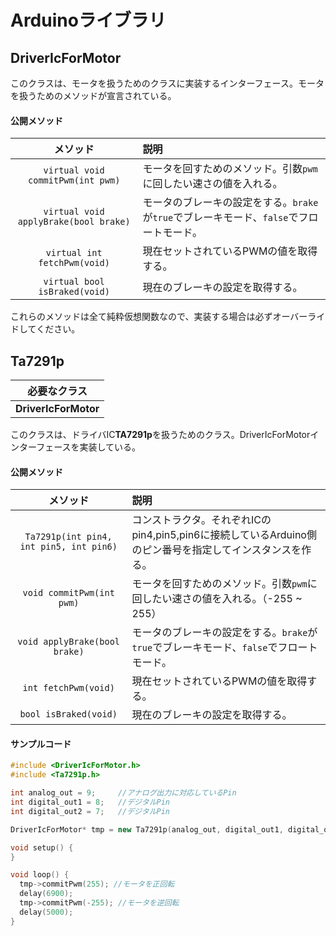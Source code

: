 # Arduinoライブラリ

## DriverIcForMotor
このクラスは、モータを扱うためのクラスに実装するインターフェース。モータを扱うためのメソッドが宣言されている。  

#### 公開メソッド
|メソッド|説明|
|:----:|:---|
|`virtual void commitPwm(int pwm)`|モータを回すためのメソッド。引数`pwm`に回したい速さの値を入れる。|
|`virtual void applyBrake(bool brake)`|モータのブレーキの設定をする。`brake`が`true`でブレーキモード、`false`でフロートモード。|
|`virtual int fetchPwm(void)`|現在セットされているPWMの値を取得する。|
|`virtual bool isBraked(void)`|現在のブレーキの設定を取得する。|

これらのメソッドは全て純粋仮想関数なので、実装する場合は必ずオーバーライドしてください。

## Ta7291p
|必要なクラス|
|:-:|
|**DriverIcForMotor**|
このクラスは、ドライバIC**TA7291p**を扱うためのクラス。DriverIcForMotorインターフェースを実装している。


#### 公開メソッド
|メソッド|説明|
|:----:|:---|
|`Ta7291p(int pin4, int pin5, int pin6)`|コンストラクタ。それぞれICのpin4,pin5,pin6に接続しているArduino側のピン番号を指定してインスタンスを作る。|
|`void commitPwm(int pwm)`|モータを回すためのメソッド。引数`pwm`に回したい速さの値を入れる。（-255 ~ 255）|
|`void applyBrake(bool brake)`|モータのブレーキの設定をする。`brake`が`true`でブレーキモード、`false`でフロートモード。|
|`int fetchPwm(void)`|現在セットされているPWMの値を取得する。|
|`bool isBraked(void)`|現在のブレーキの設定を取得する。|

#### サンプルコード
~~~c++
#include <DriverIcForMotor.h>
#include <Ta7291p.h>

int analog_out = 9;		//アナログ出力に対応しているPin
int digital_out1 = 8;	//デジタルPin
int digital_out2 = 7;	//デジタルPin

DriverIcForMotor* tmp = new Ta7291p(analog_out, digital_out1, digital_out2);

void setup() {
}

void loop() {
  tmp->commitPwm(255); //モータを正回転
  delay(6900);
  tmp->commitPwm(-255); //モータを逆回転
  delay(5000);
}
~~~





















